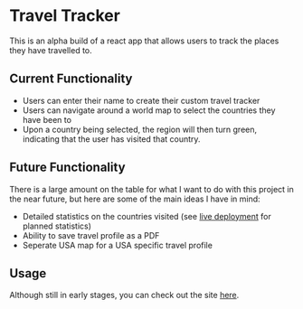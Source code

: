 # Travel Tracker

This is an alpha build of a react app that allows users to track the places they have travelled to.

## Current Functionality

- Users can enter their name to create their custom travel tracker
- Users can navigate around a world map to select the countries they have been to
- Upon a country being selected, the region will then turn green, indicating that the user has visited that country.

## Future Functionality

There is a large amount on the table for what I want to do with this project in the near future, but here are some of the main ideas I have in mind:

- Detailed statistics on the countries visited (see [live deployment](https://jayjay.me/ACS1320-final_project/) for planned statistics)
- Ability to save travel profile as a PDF
- Seperate USA map for a USA specific travel profile

## Usage

Although still in early stages, you can check out the site [here](https://jayjay.me/ACS1320-final_project/).
